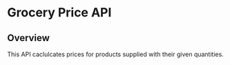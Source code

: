 # Grocery Price API

## Overview

This API caclulcates prices for products supplied with their given quantities.

